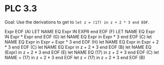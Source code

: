# PLC 3.3

Goal: Use the derivations to get to `let z = (17) in z + 2 * 3 end EOF`.

Expr EOF (A)
LET NAME EQ Expr IN EXPR end EOF (F)
LET NAME EQ Expr IN Expr * Expr end EOF (G)
let NAME EQ Expr in Expr * 3 end EOF (C)
let NAME EQ Expr in Expr + Expr * 3 end EOF (H)
let NAME EQ Expr in Expr + 2 * 3 end EOF (C)
let NAME EQ Expr in z + 2 * 3 end EOF (B)
let NAME EQ (Expr) in z + 2 * 3 end EOF (E)
let NAME EQ (17) in z + 2 * 3 end EOF (C)
let NAME = (17) in z + 2 * 3 end EOF
let z = (17) in z + 2 * 3 end EOF (B)
